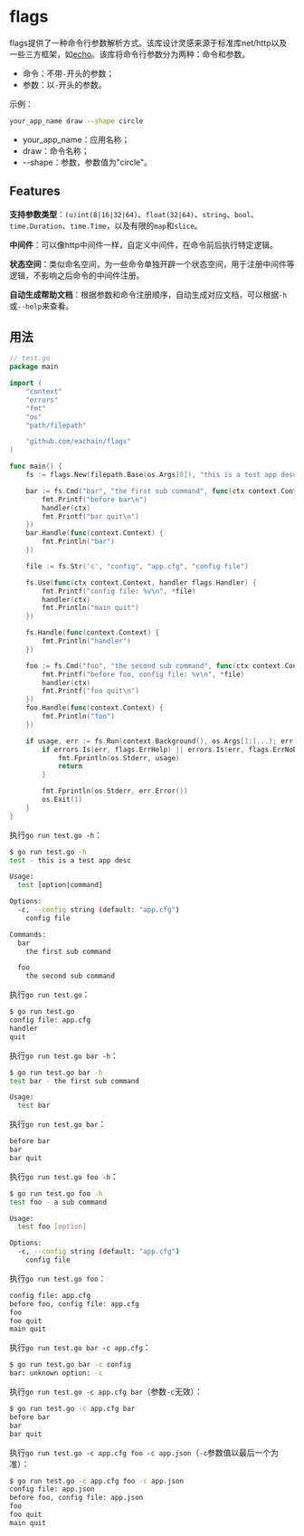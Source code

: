# flags

flags提供了一种命令行参数解析方式。该库设计灵感来源于标准库net/http以及一些三方框架，如[echo](https://github.com/labstack/echo)。该库将命令行参数分为两种：命令和参数。

- 命令：不带`-`开头的参数；
- 参数：以`-`开头的参数。

示例：

```bash
your_app_name draw --shape circle
```

- your_app_name：应用名称；
- draw：命令名称；
- --shape：参数，参数值为"circle"。



## Features

**支持参数类型**：`(u)int(8|16|32|64)`、`float(32|64)`、`string`、`bool`、`time.Duration`、`time.Time`，以及有限的`map`和`slice`。

**中间件**：可以像http中间件一样，自定义中间件，在命令前后执行特定逻辑。

**状态空间**：类似命名空间，为一些命令单独开辟一个状态空间，用于注册中间件等逻辑，不影响之后命令的中间件注册。

**自动生成帮助文档**：根据参数和命令注册顺序，自动生成对应文档，可以根据`-h`或`--help`来查看。



## 用法

```go
// test.go
package main

import (
	"context"
	"errors"
	"fmt"
	"os"
	"path/filepath"

	"github.com/eachain/flags"
)

func main() {
	fs := flags.New(filepath.Base(os.Args[0]), "this is a test app desc")

	bar := fs.Cmd("bar", "the first sub command", func(ctx context.Context, handler flags.Handler) {
		fmt.Printf("before bar\n")
		handler(ctx)
		fmt.Printf("bar quit\n")
	})
	bar.Handle(func(context.Context) {
		fmt.Println("bar")
	})

	file := fs.Str('c', "config", "app.cfg", "config file")

	fs.Use(func(ctx context.Context, handler flags.Handler) {
		fmt.Printf("config file: %v\n", *file)
		handler(ctx)
		fmt.Println("main quit")
	})

	fs.Handle(func(context.Context) {
		fmt.Println("handler")
	})

	foo := fs.Cmd("foo", "the second sub command", func(ctx context.Context, handler flags.Handler) {
		fmt.Printf("before foo, config file: %v\n", *file)
		handler(ctx)
		fmt.Printf("foo quit\n")
	})
	foo.Handle(func(context.Context) {
		fmt.Println("foo")
	})

	if usage, err := fs.Run(context.Background(), os.Args[1:]...); err != nil {
		if errors.Is(err, flags.ErrHelp) || errors.Is(err, flags.ErrNoExecFunc) {
			fmt.Fprintln(os.Stderr, usage)
			return
		}

		fmt.Fprintln(os.Stderr, err.Error())
		os.Exit(1)
	}
}
```

执行`go run test.go -h`：

```bash
$ go run test.go -h
test - this is a test app desc

Usage:
  test [option|command]

Options:
  -c, --config string (default: "app.cfg")
    config file

Commands:
  bar
    the first sub command

  foo
    the second sub command
```

执行`go run test.go`：

```bash
$ go run test.go
config file: app.cfg
handler
quit
```

执行`go run test.go bar -h`：

```bash
$ go run test.go bar -h
test bar - the first sub command

Usage:
  test bar
```

执行`go run test.go bar`：

```bash
before bar
bar
bar quit
```

执行`go run test.go foo -h`：

```bash
$ go run test.go foo -h
test foo - a sub command

Usage:
  test foo [option]

Options:
  -c, --config string (default: "app.cfg")
    config file
```

执行`go run test.go foo`：

```bash
config file: app.cfg
before foo, config file: app.cfg
foo
foo quit
main quit
```



执行`go run test.go bar -c app.cfg`：

```bash
$ go run test.go bar -c config
bar: unknown option: -c
```

执行`go run test.go -c app.cfg bar`（参数`-c`无效）：

```bash
$ go run test.go -c app.cfg bar
before bar
bar
bar quit
```

执行`go run test.go -c app.cfg foo -c app.json`（`-c`参数值以最后一个为准）：

```bash
$ go run test.go -c app.cfg foo -c app.json
config file: app.json
before foo, config file: app.json
foo
foo quit
main quit
```



